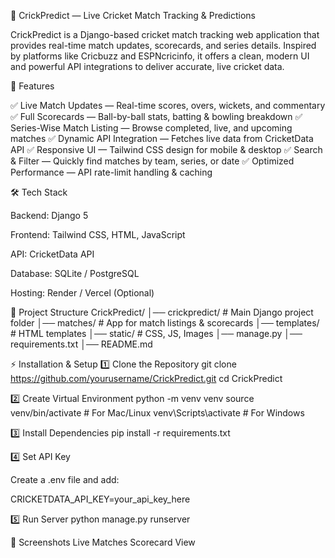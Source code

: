 🏏 CrickPredict — Live Cricket Match Tracking & Predictions

CrickPredict is a Django-based cricket match tracking web application that provides real-time match updates, scorecards, and series details. Inspired by platforms like Cricbuzz and ESPNcricinfo, it offers a clean, modern UI and powerful API integrations to deliver accurate, live cricket data.

🚀 Features

✅ Live Match Updates — Real-time scores, overs, wickets, and commentary
✅ Full Scorecards — Ball-by-ball stats, batting & bowling breakdown
✅ Series-Wise Match Listing — Browse completed, live, and upcoming matches
✅ Dynamic API Integration — Fetches live data from CricketData API
✅ Responsive UI — Tailwind CSS design for mobile & desktop
✅ Search & Filter — Quickly find matches by team, series, or date
✅ Optimized Performance — API rate-limit handling & caching

🛠️ Tech Stack

Backend: Django 5

Frontend: Tailwind CSS, HTML, JavaScript

API: CricketData API

Database: SQLite / PostgreSQL

Hosting: Render / Vercel (Optional)

📂 Project Structure
CrickPredict/
│── crickpredict/        # Main Django project folder
│── matches/             # App for match listings & scorecards
│── templates/           # HTML templates
│── static/               # CSS, JS, Images
│── manage.py
│── requirements.txt
│── README.md

⚡ Installation & Setup
1️⃣ Clone the Repository
git clone https://github.com/yourusername/CrickPredict.git
cd CrickPredict

2️⃣ Create Virtual Environment
python -m venv venv
source venv/bin/activate   # For Mac/Linux
venv\Scripts\activate      # For Windows

3️⃣ Install Dependencies
pip install -r requirements.txt

4️⃣ Set API Key

Create a .env file and add:

CRICKETDATA_API_KEY=your_api_key_here

5️⃣ Run Server
python manage.py runserver

📸 Screenshots
Live Matches	Scorecard View

	